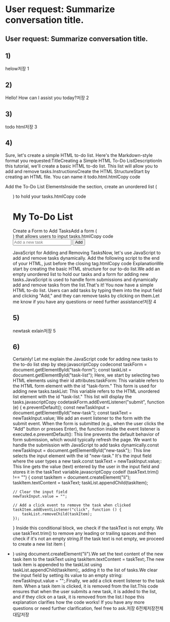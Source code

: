 # User request: Summarize conversation title.

## User request: Summarize conversation title.


## 1)
helow저장 1

## 2)
Hello! How can I assist you today?저장 2

## 3)
todo html저장 3

## 4)
Sure, let's create a simple HTML to-do list. Here's the Markdown-style format you requested:TitleCreating a Simple HTML To-Do ListDescriptionIn this tutorial, we'll create a basic HTML to-do list. This list will allow you to add and remove tasks.InstructionsCreate the HTML StructureStart by creating an HTML file. You can name it todo.html.htmlCopy code<!DOCTYPE html>
<html lang="en">
<head>
    <meta charset="UTF-8">
    <meta name="viewport" content="width=device-width, initial-scale=1.0">
    <title>To-Do List</title>
</head>
<body>
    <!-- Your to-do list content will go here -->
</body>
</html>
Add the To-Do List ElementsInside the <body> section, create an unordered list (<ul>) to hold your tasks.htmlCopy code<body>
    <h1>My To-Do List</h1>
    <ul id="task-list">
        <!-- Tasks will be added here -->
    </ul>
</body>
Create a Form to Add TasksAdd a form (<form>) that allows users to input tasks.htmlCopy code<form id="task-form">
    <input type="text" id="new-task" placeholder="Add a new task" required>
    <button type="submit">Add</button>
</form>
JavaScript for Adding and Removing TasksNow, let's use JavaScript to add and remove tasks dynamically. Add the following script to the end of your HTML, just before the closing </body> tag.htmlCopy code<script>
    const taskForm = document.getElementById("task-form");
    const taskList = document.getElementById("task-list");

    taskForm.addEventListener("submit", function (e) {
        e.preventDefault();
        const newTaskInput = document.getElementById("new-task");
        const taskText = newTaskInput.value;

        if (taskText.trim() !== "") {
            const taskItem = document.createElement("li");
            taskItem.textContent = taskText;
            taskList.appendChild(taskItem);

            // Clear the input field
            newTaskInput.value = "";

            // Add a click event to remove the task when clicked
            taskItem.addEventListener("click", function () {
                taskList.removeChild(taskItem);
            });
        }
    });
</script>
ExplanationWe start by creating the basic HTML structure for our to-do list.We add an empty unordered list to hold our tasks and a form for adding new tasks.JavaScript is used to handle form submissions and dynamically add and remove tasks from the list.That's it! You now have a simple HTML to-do list. Users can add tasks by typing them into the input field and clicking "Add," and they can remove tasks by clicking on them.Let me know if you have any questions or need further assistance!저장 4

## 5)
newtask exlain저장 5

## 6)
Certainly! Let me explain the JavaScript code for adding new tasks to the to-do list step by step:javascriptCopy codeconst taskForm = document.getElementById("task-form");
const taskList = document.getElementById("task-list");
Here, we start by selecting two HTML elements using their id attributes:taskForm: This variable refers to the HTML form element with the id "task-form." This form is used for adding new tasks.taskList: This variable refers to the HTML unordered list element with the id "task-list." This list will display the tasks.javascriptCopy codetaskForm.addEventListener("submit", function (e) {
    e.preventDefault();
    const newTaskInput = document.getElementById("new-task");
    const taskText = newTaskInput.value;
We add an event listener to the form with the submit event. When the form is submitted (e.g., when the user clicks the "Add" button or presses Enter), the function inside the event listener is executed.e.preventDefault(): This line prevents the default behavior of form submission, which would typically refresh the page. We want to handle the submission with JavaScript to add tasks dynamically.const newTaskInput = document.getElementById("new-task");: This line selects the input element with the id "new-task." It's the input field where the user types a new task.const taskText = newTaskInput.value;: This line gets the value (text) entered by the user in the input field and stores it in the taskText variable.javascriptCopy codeif (taskText.trim() !== "") {
    const taskItem = document.createElement("li");
    taskItem.textContent = taskText;
    taskList.appendChild(taskItem);

    // Clear the input field
    newTaskInput.value = "";

    // Add a click event to remove the task when clicked
    taskItem.addEventListener("click", function () {
        taskList.removeChild(taskItem);
    });
}
Inside this conditional block, we check if the taskText is not empty. We use taskText.trim() to remove any leading or trailing spaces and then check if it's not an empty string.If the task text is not empty, we proceed to create a new list item (<li>) using document.createElement("li").We set the text content of the new task item to the taskText using taskItem.textContent = taskText;.The new task item is appended to the taskList using taskList.appendChild(taskItem);, adding it to the list of tasks.We clear the input field by setting its value to an empty string: newTaskInput.value = "";.Finally, we add a click event listener to the task item. When a task item is clicked, it is removed from the list.This code ensures that when the user submits a new task, it is added to the list, and if they click on a task, it is removed from the list.I hope this explanation clarifies how the code works! If you have any more questions or need further clarification, feel free to ask.저장 6전체저장전체대답저장